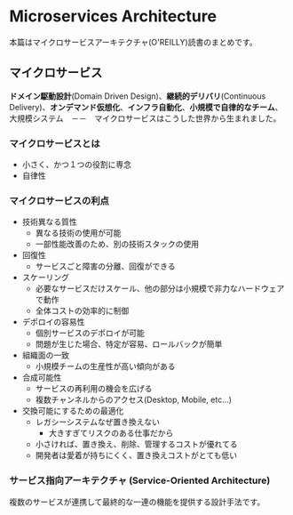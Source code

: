 # Microservices Architecture

本篇はマイクロサービスアーキテクチャ(O'REILLY)読書のまとめです。

## マイクロサービス

**ドメイン駆動設計**(Domain Driven Design)、**継続的デリバリ**(Continuous Delivery)、**オンデマンド仮想化**、**インフラ自動化**、**小規模で自律的なチーム**、大規模システム　－－　マイクロサービスはこうした世界から生まれました。

### マイクロサービスとは

- 小さく、かつ１つの役割に専念
- 自律性

### マイクロサービスの利点

- 技術異なる質性
  - 異なる技術の使用が可能
  - 一部性能改善のため、別の技術スタックの使用
- 回復性
  - サービスごと障害の分離、回復ができる
- スケーリング
  - 必要なサービスだけスケール、他の部分は小規模で非力なハードウェアで動作
  - 全体コストの効率的に制御
- デポロイの容易性
  - 個別サービスのデポロイが可能
  - 問題が生じた場合、特定が容易、ロールバックが簡単
- 組織面の一致
  - 小規模チームの生産性が高い傾向がある
- 合成可能性
  - サービスの再利用の機会を広げる
  - 複数チャンネルからのアクセス(Desktop, Mobile, etc...)
- 交換可能にするための最適化
  - レガシーシステムなぜ置き換えない
    - 大きすぎてリスクのある仕事だから
  - 小さければ、置き換え、削除、管理するコストが優れてる
  - 開発者は愛着が持ちにくく、置き換えコストがとても低い

### サービス指向アーキテクチャ (Service-Oriented Architecture)

複数のサービスが連携して最終的な一連の機能を提供する設計手法です。
